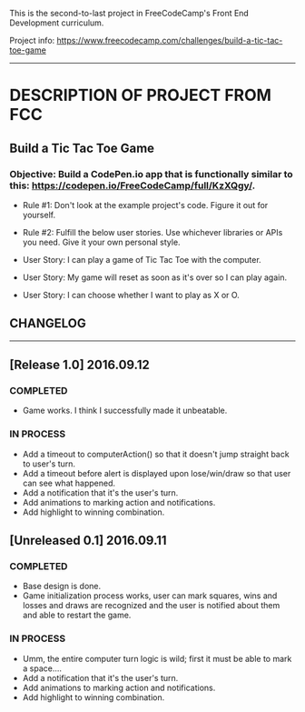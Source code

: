 This is the second-to-last project in FreeCodeCamp's Front End Development curriculum.

Project info: https://www.freecodecamp.com/challenges/build-a-tic-tac-toe-game
____________________________________________

# DESCRIPTION OF PROJECT FROM FCC

## Build a Tic Tac Toe Game

### Objective: Build a CodePen.io app that is functionally similar to this: https://codepen.io/FreeCodeCamp/full/KzXQgy/.

- Rule #1: Don't look at the example project's code. Figure it out for yourself.

- Rule #2: Fulfill the below user stories. Use whichever libraries or APIs you need. Give it your own personal style.

- User Story: I can play a game of Tic Tac Toe with the computer.

- User Story: My game will reset as soon as it's over so I can play again.

- User Story: I can choose whether I want to play as X or O.


## CHANGELOG
____________________________________________

## [Release 1.0] 2016.09.12
### COMPLETED
- Game works.  I think I successfully made it unbeatable.

### IN PROCESS
- Add a timeout to computerAction() so that it doesn't jump straight back to user's turn.
- Add a timeout before alert is displayed upon lose/win/draw so that user can see what happened.
- Add a notification that it's the user's turn.
- Add animations to marking action and notifications.
- Add highlight to winning combination.

## [Unreleased 0.1] 2016.09.11
### COMPLETED
- Base design is done.
- Game initialization process works, user can mark squares, wins and losses and draws are recognized and the user is notified about them and able to restart the game.

### IN PROCESS
- Umm, the entire computer turn logic is wild; first it must be able to mark a space....
- Add a notification that it's the user's turn.
- Add animations to marking action and notifications.
- Add highlight to winning combination.
